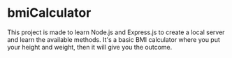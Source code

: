 # bmiCalculator

This project is made to learn Node.js and Express.js to create a local server and learn the available methods.
It's a basic BMI calculator where you put your height and weight, then it will give you the outcome.
